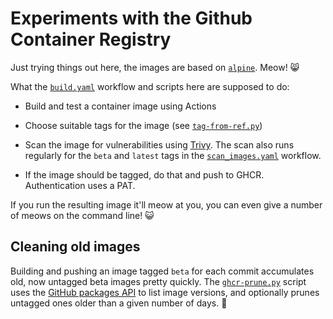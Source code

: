 # Experiments with the Github Container Registry

Just trying things out here, the images are based on
[`alpine`](https://hub.docker.com/_/alpine). Meow! :smile_cat:

What the [`build.yaml`](.github/workflows/build.yaml) workflow and
scripts here are supposed to do:

* Build and test a container image using Actions

* Choose suitable tags for the image (see
  [`tag-from-ref.py`](./tag-from-ref.py))

* Scan the image for vulnerabilities using
  [Trivy](https://github.com/aquasecurity/trivy-action). The scan also
  runs regularly for the `beta` and `latest` tags in the
  [`scan_images.yaml`](.github/workflows/scan_images.yaml) workflow.

* If the image should be tagged, do that and push to
  GHCR. Authentication uses a PAT.

If you run the resulting image it'll meow at you, you can even give a
number of meows on the command line! :smiley_cat:

## Cleaning old images

Building and pushing an image tagged `beta` for each commit
accumulates old, now untagged beta images pretty quickly. The
[`ghcr-prune.py`](./ghcr-prune.py) script uses the [GitHub packages
API](https://docs.github.com/en/rest/reference/packages) to list image
versions, and optionally prunes untagged ones older than a given
number of days. :broom:
